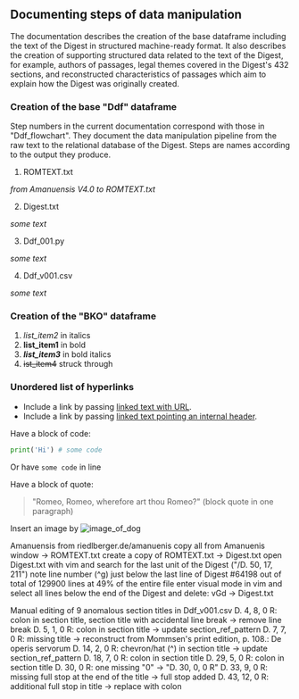 ## Documenting steps of data manipulation

The documentation describes the creation of the base dataframe including the text of the Digest in structured machine-ready format. It also describes the creation of supporting structured data related to the text of the Digest, for example, authors of passages, legal themes covered in the Digest's 432 sections, and reconstructed characteristics of passages which aim to explain how the Digest was originally created.

### Creation of the base "Ddf" dataframe
Step numbers in the current documentation correspond with those in "Ddf_flowchart". They document the data manipulation pipeline from the raw text to the relational database of the Digest. Steps are names according to the output they produce.

1. ROMTEXT.txt

*from Amanuensis V4.0 to ROMTEXT.txt*

2. Digest.txt

*some text*

3. Ddf_001.py

*some text*

4. Ddf_v001.csv

*some text*


### Creation of the "BKO" dataframe


1. *list_item2* in italics
2. **list_item1** in bold
3. ***list_item3*** in bold italics
4. ~~ist_item4~~ struck through

### Unordered list of hyperlinks

- Include a link by passing [linked text with URL](https://swcarpentry.github.io/python-novice-gapminder/setup/).
- Include a link by passing [linked text pointing an internal header](#list-of-string-formatting).

Have a block of code:
```python # code_language
print('Hi') # some code
```

Or have `some code` in line

Have a block of quote:
> "Romeo, Romeo, wherefore art thou Romeo?"
> (block quote in one paragraph)

Insert an image by ![image_of_dog](link)


Amanuensis from riedlberger.de/amanuenis
copy all from Amanuenis window -> ROMTEXT.txt
create a copy of ROMTEXT.txt -> Digest.txt
open Digest.txt with vim and search for the last unit of the Digest ("/D. 50, 17, 211")
note line number (^g) just below the last line of Digest #64198 out of total of 129900 lines at 49% of the entire file
enter visual mode in vim and select all lines below the end of the Digest and delete: vGd -> Digest.txt

Manual editing of 9 anomalous section titles in Ddf_v001.csv
D. 4, 8, 0 R: colon in section title, section title with accidental line break -> remove line break
D. 5, 1, 0 R: colon in section title -> update section_ref_pattern
D. 7, 7, 0 R: missing title -> reconstruct from Mommsen's print edition, p. 108.: De operis servorum
D. 14, 2, 0 R: chevron/hat (^) in section title -> update section_ref_pattern
D. 18, 7, 0 R: colon in section title
D. 29, 5, 0 R: colon in section title
D. 30, 0 R: one missing "0" -> "D. 30, 0, 0 R"
D. 33, 9, 0 R: missing full stop at the end of the title -> full stop added
D. 43, 12, 0 R: additional full stop in title -> replace with colon


